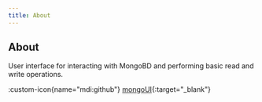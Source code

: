 ```yaml
---
title: About
---
```


## About

User interface for interacting with MongoBD and performing
basic read and write operations.

:custom-icon{name="mdi:github"} [mongoUI](https://github.com/bryokim/mongoUI){:target="_blank"}

